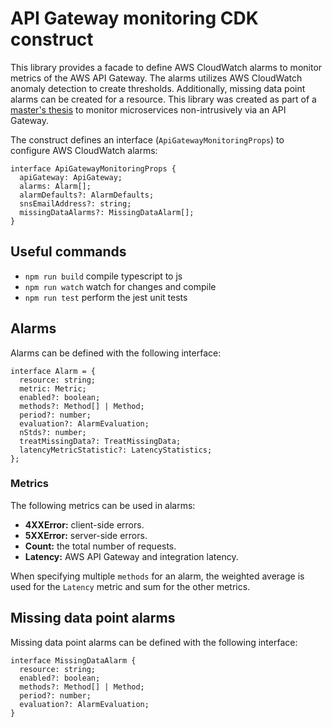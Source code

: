 # API Gateway monitoring CDK construct

This library provides a facade to define AWS CloudWatch alarms to monitor metrics of the AWS API Gateway. The alarms utilizes AWS CloudWatch anomaly detection to create thresholds. Additionally, missing data point alarms can be created for a resource. This library was created as part of a [master's thesis](http://urn.fi/URN:NBN:fi:hulib-202310173901) to monitor microservices non-intrusively via an API Gateway.

The construct defines an interface (`ApiGatewayMonitoringProps`) to configure AWS CloudWatch alarms:

```
interface ApiGatewayMonitoringProps {
  apiGateway: ApiGateway;
  alarms: Alarm[];
  alarmDefaults?: AlarmDefaults;
  snsEmailAddress?: string;
  missingDataAlarms?: MissingDataAlarm[];
}
```

## Useful commands

* `npm run build`   compile typescript to js
* `npm run watch`   watch for changes and compile
* `npm run test`    perform the jest unit tests

## Alarms

Alarms can be defined with the following interface:

```
interface Alarm = {
  resource: string;
  metric: Metric;
  enabled?: boolean;
  methods?: Method[] | Method;
  period?: number;
  evaluation?: AlarmEvaluation;
  nStds?: number;
  treatMissingData?: TreatMissingData;
  latencyMetricStatistic?: LatencyStatistics;
};
```

### Metrics

The following metrics can be used in alarms:

- **4XXError:** client-side errors.
- **5XXError:** server-side errors.
- **Count:** the total number of requests.
- **Latency:** AWS API Gateway and integration latency.

When specifying multiple `methods` for an alarm, the weighted average is used for the `Latency` metric and sum for the other metrics.

## Missing data point alarms

Missing data point alarms can be defined with the following interface:

```
interface MissingDataAlarm {
  resource: string;
  enabled?: boolean;
  methods?: Method[] | Method;
  period?: number;
  evaluation?: AlarmEvaluation;
}
```
